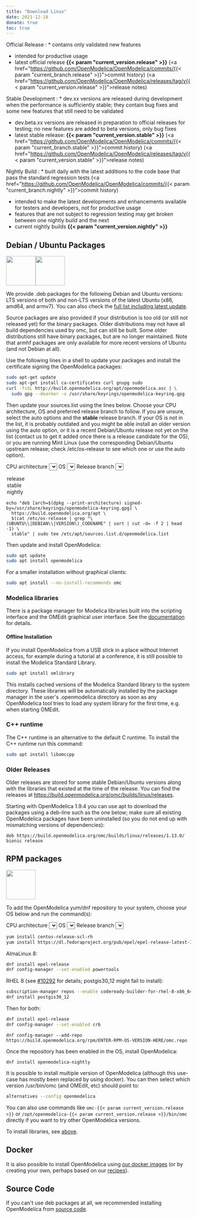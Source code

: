 ```yaml
---
title: "Download Linux"
date: 2021-12-18
donate: true
toc: true
---
```


Official Release
: * contains only validated new features
  * intended for productive usage
  * latest official release **<span id="omc-version-release">{{< param "current_version.release" >}}</span>** (<a href="https://github.com/OpenModelica/OpenModelica/commits/{{< param "current_branch.release" >}}">commit history</a>) (<a href="https://github.com/OpenModelica/OpenModelica/releases/tag/v{{< param "current_version.release" >}}">release notes</a>)

Stable Development
: * dev.xx versions are released during development when the performance is sufficiently stable; they contain bug fixes and some new features that still need to be validated
  * dev.beta.xx versions are released in preparation to official releases for testing; no new features are added to beta versions, only bug fixes
  * latest stable release: **<span id="omc-version-stable">{{< param "current_version.stable" >}}** (<a href="https://github.com/OpenModelica/OpenModelica/commits/{{< param "current_branch.stable" >}}">commit history</a>) (<a href="https://github.com/OpenModelica/OpenModelica/releases/tag/v{{< param "current_version.stable" >}}">release notes</a>)

Nightly Build
: * built daily with the latest additions to the code base that pass the standard regression tests (<a href="https://github.com/OpenModelica/OpenModelica/commits/{{< param "current_branch.nightly" >}}">commit history</a>)
  * intended to make the latest developments and enhancements available for testers and developers, not for productive usage
  * features that are not subject to regression testing may get broken between one nightly build and the next
  * current nightly builds **<span id="omc-version-nightly">{{< param "current_version.nightly" >}}**

## Debian / Ubuntu Packages

<script>
var getJSON = function(url, callback) {
  var xhr = new XMLHttpRequest();
  xhr.open('GET', url, true);
  xhr.responseType = 'json';
  xhr.onload = function() {
  var status = xhr.status;
  if (status === 200) {
    callback(null, xhr.response);
  } else {
    callback(status, xhr.response);
  }
  };
  xhr.send();
};
var omLinuxAPIData;
function escapeHtml(unsafe)
{
  return unsafe
         .replace(/&/g, "&amp;")
         .replace(/</g, "&lt;")
         .replace(/>/g, "&gt;")
         .replace(/"/g, "&quot;")
         .replace(/\\/g, "&bsol;")
         .replace(/'/g, "&#039;");
}
var selectedDebArch = function() {
  var archSelect = document.getElementById("deb-arch-select");
  document.getElementById("deb-arch").innerHTML = archSelect.value;
  var codenameSelect = ['<option value="$('+escapeHtml('cat /etc/os-release | grep "\\(UBUNTU\\\\|DEBIAN\\\\|VERSION\\)_CODENAME" | sort | cut -d= -f 2 | head -1')+')" selected>(auto)</option>'];
  var value = archSelect.value;
  if (value.startsWith("$")) {
    value = "amd64";
  }
  codenameSelect = codenameSelect.concat(omLinuxAPIData.deb[value].map(key => '<option value="'+key+'">'+key+'</option>'));
  document.getElementById("deb-codename-select").innerHTML=codenameSelect.join("\n");
  selectedDebCodename();
};
var selectedRpmArch = function() {
  var archSelect = document.getElementById("rpm-arch-select");
  var codenameSelect = [];
  var value = archSelect.value;
  codenameSelect = codenameSelect.concat(Object.keys(omLinuxAPIData.rpm[value]).reverse().map(key => '<option value="'+key+'">'+key+'</option>'));
  document.getElementById("rpm-codename-select").innerHTML=codenameSelect.join("\n");
  selectedRpmCodename();
};
var detectedArch = function(debArch) {
  var debArchSelect = ['<option value="$(dpkg --print-architecture)">(auto)</option>'];
  debArchSelect = debArchSelect.concat(Object.keys(omLinuxAPIData.deb).map(function (key) {
    return '<option value="'+key+(key==debArch ? '" selected' : '"')+'>'+key+'</option>'
  }));
  var rpmArchSelect = [];
  rpmArchSelect = rpmArchSelect.concat(Object.keys(omLinuxAPIData.rpm).map(function (key) {
    return '<option value="'+key+(key==debArch ? '" selected' : '"')+'>'+key+'</option>'
  }));
  document.getElementById("deb-arch-select").innerHTML=debArchSelect.join("\n");
  document.getElementById("rpm-arch-select").innerHTML=rpmArchSelect.join("\n");
  selectedDebArch();
  selectedRpmArch();
}
var selectedDebCodename = function() {
  var codenameSelect = document.getElementById("deb-codename-select");
  document.getElementById("deb-codename").innerHTML=codenameSelect.value;
};
var selectedRpmCodename = function() {
  var codeNameValue=document.getElementById("rpm-codename-select").value;
  document.getElementById("rpm-os").innerHTML=codeNameValue;
  var codenameSelect = [];
  var archValue = document.getElementById("rpm-arch-select").value;
  var collator = new Intl.Collator(undefined, {numeric: true, sensitivity: 'base'});
  var branches = omLinuxAPIData.rpm[archValue][codeNameValue].sort(collator.compare).reverse();
  codenameSelect = codenameSelect.concat(branches.map(key => '<option value="'+key+'">'+key+'</option>'));
  var specifics = document.getElementById(codeNameValue+"-specifics");
  document.getElementById("el-specifics-container").innerHTML=specifics ? specifics.innerHTML : "";
  document.getElementById("rpm-branch-select").innerHTML=codenameSelect.join("\n");
  selectedRpmBranch();
};
var selectedBranch = function() {
  var branchSelect = document.getElementById("deb-branch-select");
  document.getElementById("deb-branch").innerHTML=branchSelect.value;
}
var selectedRpmBranch = function() {
  var branchSelect = document.getElementById("rpm-branch-select");
  document.getElementById("rpm-branch").innerHTML=branchSelect.value;
}
getJSON('/api/linux.json', function(err, data) {
  omLinuxAPIData = data;
  var debOSNames = "";
  if (err !== null) {
    debOSNames = "Failed to load list of OSes: " + err;
  } else {
    debOSNames = omLinuxAPIData["deb"]["amd64"].join(", ");
    try {
      var arch = navigator.userAgentData.getHighEntropyValues([ "architecture", "bitness" ]);
      arch.then(function (arch) {
        console.log(arch);
        var debArch = "amd64";
        if (arch.architecture == 'x86') {
          if (arch.bitness == 64) {
            debArch = "amd64";
          }
          if (arch.bitness == 32) {
            debArch = "i386";
          }
        } else if (arch.architecture == 'arm') {
          if (arch.bitness == 64) {
            debArch = "arm64";
          }
          if (arch.bitness == 32) {
            debArch = "armhf";
          }
        }
        detectedArch(debArch);
      });
    } catch (error) {
      console.error(error);
      detectedArch("amd64");
    }
  }
  document.getElementById("debian-os-names").innerHTML=debOSNames;
  document.getElementById("omc-version-release").innerHTML=omLinuxAPIData.version.release;
  document.getElementById("omc-version-stable").innerHTML=omLinuxAPIData.version.stable;
  document.getElementById("omc-version-nightly").innerHTML=omLinuxAPIData.version.nightly;
});
</script>

<p><img style="vertical-align: baseline;" src="/images/ubuntu-logo.gif" alt="" width="80" height="80" border="0" /><img style="vertical-align: baseline;" src="/images/debian_splash.png" alt="" width="80" height="80" border="0" /></p>

We provide .deb packages for the following Debian and Ubuntu versions:
<span id="debian-os-names">LTS versions of both and non-LTS versions of the latest Ubuntu (x86, amd64, and armv7). You can also check the <a href="https://build.openmodelica.org/apt/dists/">full list including latest update</a></span>.

Source packages are also provided if your distribution is too old (or still not released yet) for the binary packages. Older distributions may not have all build dependencies used by omc, but can still be built. Some older distributions still have binary packages, but are no longer maintained. Note that armhf packages are only available for more recent versions of Ubuntu (and not Debian at all).

Use the following lines in a shell to update your packages and install the certificate signing the OpenModelica packages:

```bash
sudo apt-get update
sudo apt-get install ca-certificates curl gnupg sudo
curl -fsSL http://build.openmodelica.org/apt/openmodelica.asc | \
  sudo gpg --dearmor -o /usr/share/keyrings/openmodelica-keyring.gpg
```

Then update your sources.list using the lines below.
Choose your CPU architecture, OS and preferred release branch to follow.
If you are unsure, select the auto options and the **stable** release branch.
If your OS is not in the list, it is probably outdated and you might be able install an older version using the auto option, or it is a recent Debian/Ubuntu release not yet on the list (contact us to get it added once there is a release candidate for the OS), or you are running Mint Linux (use the corresponding Debian/Ubuntu upstream release; check /etc/os-release to see which one or use the auto option).

CPU architecture <select label="CPU architecture" id="deb-arch-select" onChange="selectedDebArch()"></select>
OS <select id="deb-codename-select" onChange="selectedDebCodename()"></select>
Release branch <select id="deb-branch-select" onChange="selectedBranch()">
  <option value="release">release</option>
  <option value="stable" selected>stable</option>
  <option value="nightly">nightly</option>
</select>


<div class="highlight"><pre tabindex="0" class="chroma">
<code>echo "deb [arch=<span id="deb-arch">$(dpkg --print-architecture)</span> signed-by=/usr/share/keyrings/openmodelica-keyring.gpg] \
  https://build.openmodelica.org/apt \
  <span id="deb-codename">$(cat /etc/os-release | grep "\(UBUNTU\\|DEBIAN\\|VERSION\)_CODENAME" | sort | cut -d= -f 2 | head -1)</span> \
  <span id="deb-branch">stable</span>" | sudo tee /etc/apt/sources.list.d/openmodelica.list</code>
</pre></div>


Then update and install OpenModelica:

```bash
sudo apt update
sudo apt install openmodelica
```

For a smaller installation without graphical clients:

```bash
sudo apt install --no-install-recommends omc
```

### Modelica libraries

There is a package manager for Modelica libraries built into the scripting interface and the OMEdit graphical user interface. See the [documentation](/doc/OpenModelicaUsersGuide/latest/packagemanager.html) for details.

#### Offline Installation

If you install OpenModelica from a USB stick in a place without Internet access, for example during a tutorial at a conference, it is still possible to install the Modelica Standard Library.


```bash
sudo apt install omlibrary
```

This installs cached versions of the Modelica Standard library to the system directory.
These libraries will be automatically installed by the package manager in the user's .openmodelica directory as soon as any OpenModelica tool tries to load any system library for the first time, e.g. when starting OMEdit.

### C++ runtime

The C++ runtime is an alternative to the default C runtime. To install the C++ runtime run this command:

```bash
sudo apt install libomccpp
```

### Older Releases

Older releases are stored for some stable Debian/Ubuntu versions along with the libraries that existed at the time of the release.
You can find the releases at https://build.openmodelica.org/omc/builds/linux/releases.

Starting with OpenModelica 1.9.4 you can use apt to download the packages using a deb-line such as the one below; make sure all existing OpenModelica packages have been uninstalled (so you do not end up with mismatching versions of dependencies):

```text
deb https://build.openmodelica.org/omc/builds/linux/releases/1.13.0/ bionic release
```

## RPM packages

<p><img style="vertical-align: baseline;" src="/images/rpm-package.png" alt="" width="80" height="80" border="0" /></p>

To add the OpenModelica yum/dnf repository to your system, choose your OS below and run the command(s):

CPU architecture <select label="CPU architecture" id="rpm-arch-select" onChange="selectedRpmArch()"></select>
OS <select id="rpm-codename-select" onChange="selectedRpmCodename()"></select>
Release branch <select id="rpm-branch-select" onChange="selectedRpmBranch()">
</select>

<noscript id="el7-specifics">

```bash
yum install centos-release-scl-rh
yum install https://dl.fedoraproject.org/pub/epel/epel-release-latest-7.noarch.rpm
```

</noscript>
<noscript id="el8-specifics">

AlmaLinux 8:

```bash
dnf install epel-release
dnf config-manager --set-enabled powertools
```

RHEL 8 (see [#10292](https://github.com/OpenModelica/OpenModelica/issues/10292) for details; postgis30_12 might fail to install):

```bash
subscription-manager repos --enable codeready-builder-for-rhel-8-x86_64-rpms
dnf install postgis30_12
```

Then for both:

</noscript>
<noscript id="el9-specifics">

```bash
dnf install epel-release
dnf config-manager --set-enabled crb
```

</noscript>

<div id="el-specifics-container"></div>

<div class="highlight"><pre tabindex="0" class="chroma">
<code>dnf config-manager --add-repo https://build.openmodelica.org/rpm/<span id="rpm-os">ENTER-RPM-OS-VERSION-HERE</span>/omc.repo</code>
</pre></div>

Once the repository has been enabled in the OS, install OpenModelica:

<div class="highlight"><pre tabindex="0" class="chroma">
<code>dnf install <span id="rpm-branch">openmodelica-nightly</span></code>
</pre></div>

It is possible to install multiple version of OpenModelica (although this use-case has mostly been replaced by using docker).
You can then select which version /usr/bin/omc (and OMEdit, etc) should point to:

```bash
alternatives --config openmodelica
```

You can also use commands like `omc-{{< param current_version.release >}}` or `/opt/openmodelica-{{< param current_version.release >}}/bin/omc` directly if you want to try other OpenModelica versions.

To install libraries, see [above](#modelica-libraries).

## Docker

It is also possible to install OpenModelica using [our docker images](https://hub.docker.com/r/openmodelica/openmodelica/tags) (or by creating your own, perhaps based on our [recipes](https://github.com/OpenModelica/OpenModelicaDockerImages/branches)).

## Source Code

If you can't use deb packages at all, we recommended installing OpenModelica from <a href="/developersresources/source-code">source code</a>.